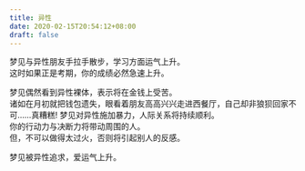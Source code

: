 ```yaml
---
title: 异性
date: 2020-02-15T20:54:12+08:00
draft: false
---
```


梦见与异性朋友手拉手散步，学习方面运气上升。<br>
这时如果正是考期，你的成绩必然急速上升。<br>

梦见偶然看到异性裸体，表示将在金钱上受苦。<br>
诸如在月初就把钱包遗失，眼看着朋友高高兴兴走进西餐厅，自己却非狼狈回家不可……真糟糕!
梦见对异性施加暴力，人际关系将持续顺利。<br>
你的行动力与决断力将带动周围的人。<br>
但，不可以做得太过火，否则将引起别人的反感。<br>

梦见被异性追求，爱运气上升。<br>
